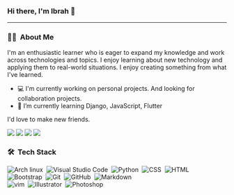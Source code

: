 <!-- ![Visitor](https://visitor-badge.laobi.icu/badge?page_id=ibby360.ibby360) -->
### Hi there, I'm Ibrah 👋 
<hr>

### 👨🏻‍ &nbsp;About Me
I'm an enthusiastic learner who is eager to expand my knowledge and work across technologies and topics. I enjoy learning about new technology and applying them to real-world situations. I enjoy creating something from what I've learned.

- 💻 I'm currently working on personal projects. And looking for collaboration projects.
- 🌱 I’m currently learning Django, JavaScript, Flutter

I'd love to make new friends.

<a href="https://twitter.com/Ibby_Blaq"><img src="https://img.shields.io/badge/-Twitter-blue?style=flat-square&logo=twitter&logoColor=white" /></a>
<a href="https://www.linkedin.com/in/ibrahim-ramadhan/"><img src="https://img.shields.io/badge/-LinkedIn-0e76a8?style=flat-square&logo=Linkedin&logoColor=white"/></a>
<a href="https://t.me/ibby360"><img src="https://img.shields.io/badge/-Telegram-blue?style=flat-square&logo=Telegram&logoColor=white"/></a>
<a href="https://github.com/ibby360"><img src="https://img.shields.io/badge/-GitHub-black?style=flat-square&logo=GitHub&logoColor=white"/></a>

### 🛠 &nbsp;Tech Stack
![Arch linux](https://img.shields.io/badge/-Arch_Linux-141a20?style=flat&logo=arch-linux)&nbsp;
![Visual Studio Code](https://img.shields.io/badge/-Visual%20Studio%20Code-141a20?style=flat&logo=visual-studio-code&logoColor=007ACC)&nbsp;
![Python](https://img.shields.io/badge/-Python-141a20?style=flat&logo=python)&nbsp;
![CSS](https://img.shields.io/badge/-CSS-141a20?style=flat&logo=CSS3&logoColor=1572B6)&nbsp;
![HTML](https://img.shields.io/badge/-HTML-141a20?style=flat&logo=HTML5)&nbsp;
![Bootstrap](https://img.shields.io/badge/-Bootstrap-141a20?style=flat&logo=bootstrap&logoColor=563D7C)&nbsp;
![Git](https://img.shields.io/badge/-Git-141a20?style=flat&logo=git)&nbsp;
![GitHub](https://img.shields.io/badge/-GitHub-141a20?style=flat&logo=github)&nbsp;
![Markdown](https://img.shields.io/badge/-Markdown-141a20?style=flat&logo=markdown)\
![vim](https://img.shields.io/badge/-Vim-141a20?style=flat&logo=vim)&nbsp;
![Illustrator](https://img.shields.io/badge/-Illustrator-141a20?style=flat&logo=adobe-illustrator)&nbsp;
![Photoshop](https://img.shields.io/badge/-Photoshop-141a20?style=flat&logo=adobe-photoshop)&nbsp;


<!-- ### ⚙️ &nbsp;GitHub Analytics
![Anurag's github stats](https://github-readme-stats.vercel.app/api?username=ibby360&theme=gotham&show_icons=true)&nbsp;  -->

<!-- [![Top Langs](https://github-readme-stats.vercel.app/api/top-langs/?username=ibby360&layout=compact&exclude_repo=Gictorbit.github.io&theme=gotham)](https://github.com/ibby360/github-readme-stats)
 -->
